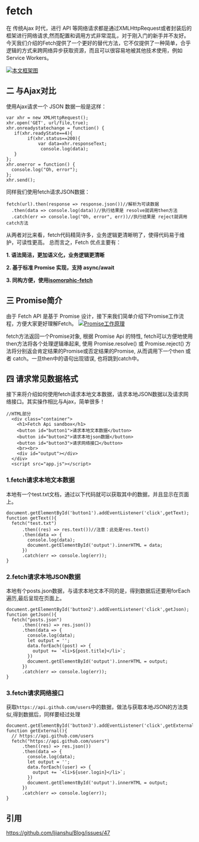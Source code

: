 # fetch

在 传统Ajax 时代，进行 API 等网络请求都是通过XMLHttpRequest或者封装后的框架进行网络请求,然而配置和调用方式非常混乱，对于刚入门的新手并不友好。今天我们介绍的Fetch提供了一个更好的替代方法，它不仅提供了一种简单，合乎逻辑的方式来跨网络异步获取资源，而且可以很容易地被其他技术使用，例如 Service Workers。

[![本文框架图](https://camo.githubusercontent.com/c4803db216feb74e1fc86466a3d19b5b1ef4a28c/68747470733a2f2f757365722d676f6c642d63646e2e786974752e696f2f323031382f362f31322f313633656639633230363765323563303f773d3130393126683d34393426663d706e6726733d3531333838)](https://camo.githubusercontent.com/c4803db216feb74e1fc86466a3d19b5b1ef4a28c/68747470733a2f2f757365722d676f6c642d63646e2e786974752e696f2f323031382f362f31322f313633656639633230363765323563303f773d3130393126683d34393426663d706e6726733d3531333838)

## 二 与Ajax对比

使用Ajax请求一个 JSON 数据一般是这样：

```
var xhr = new XMLHttpRequest();
xhr.open('GET', url/file,true);
xhr.onreadystatechange = function() {
   if(xhr.readyState==4){
        if(xhr.status==200){
            var data=xhr.responseText;
             console.log(data);
   }
};
xhr.onerror = function() {
  console.log("Oh, error");
};
xhr.send();
```

同样我们使用fetch请求JSON数据：

```
fetch(url).then(response => response.json())//解析为可读数据
  .then(data => console.log(data))//执行结果是 resolve就调用then方法
  .catch(err => console.log("Oh, error", err))//执行结果是 reject就调用catch方法
```

从两者对比来看，fetch代码精简许多，业务逻辑更清晰明了，使得代码易于维护，可读性更高。
总而言之，Fetch 优点主要有：

**1. 语法简洁，更加语义化，业务逻辑更清晰**

**2. 基于标准 Promise 实现，支持 async/await**

**3. 同构方便，使用[isomorphic-fetch](https://github.com/matthew-andrews/isomorphic-fetch)**

## 三 Promise简介

由于 Fetch API 是基于 Promise 设计，接下来我们简单介绍下Promise工作流程，方便大家更好理解Fetch。
[![Promise工作原理](https://camo.githubusercontent.com/b775695cb64d804c667cf476b1e0d54fcf41e6b5/68747470733a2f2f757365722d676f6c642d63646e2e786974752e696f2f323031382f362f31322f313633656639633230363837346230613f773d39353026683d35333226663d706e6726733d3931393236)](https://camo.githubusercontent.com/b775695cb64d804c667cf476b1e0d54fcf41e6b5/68747470733a2f2f757365722d676f6c642d63646e2e786974752e696f2f323031382f362f31322f313633656639633230363837346230613f773d39353026683d35333226663d706e6726733d3931393236)

fetch方法返回一个Promise对象, 根据 Promise Api 的特性, fetch可以方便地使用then方法将各个处理逻辑串起来, 使用 Promise.resolve() 或 Promise.reject() 方法将分别返会肯定结果的Promise或否定结果的Promise, 从而调用下一个then 或者 catch。一旦then中的语句出现错误, 也将跳到catch中。

## 四 请求常见数据格式

接下来将介绍如何使用fetch请求本地文本数据，请求本地JSON数据以及请求网络接口。其实操作相比与Ajax，简单很多！

```
//HTML部分
  <div class="container">
    <h1>Fetch Api sandbox</h1>
    <button id="button1">请求本地文本数据</button>
    <button id="button2">请求本地json数据</button>
    <button id="button3">请求网络接口</button>
    <br><br>
    <div id="output"></div>
  </div>
  <script src="app.js"></script>
```

### 1.fetch请求本地文本数据

本地有一个test.txt文档，通过以下代码就可以获取其中的数据，并且显示在页面上。

```
document.getElementById('button1').addEventListener('click',getText);
function getText(){
  fetch("test.txt")
      .then((res) => res.text())//注意：此处是res.text()
      .then(data => {
        console.log(data);
        document.getElementById('output').innerHTML = data;
      })
      .catch(err => console.log(err));
}
```

### 2.fetch请求本地JSON数据

本地有个posts.json数据，与请求本地文本不同的是，得到数据后还要用forEach遍历,最后呈现在页面上。

```
document.getElementById('button2').addEventListener('click',getJson);
function getJson(){
  fetch("posts.json")
      .then((res) => res.json())
      .then(data => {
        console.log(data);
        let output = '';
        data.forEach((post) => {
          output += `<li>${post.title}</li>`;
        })
        document.getElementById('output').innerHTML = output;
      })
      .catch(err => console.log(err));
}
```

### 3.fetch请求网络接口

获取`https://api.github.com/users`中的数据，做法与获取本地JSON的方法类似,得到数据后，同样要经过处理

```
document.getElementById('button3').addEventListener('click',getExternal);
function getExternal(){
  // https://api.github.com/users
  fetch("https://api.github.com/users")
      .then((res) => res.json())
      .then(data => {
        console.log(data);
        let output = '';
        data.forEach((user) => {
          output += `<li>${user.login}</li>`;
        })
        document.getElementById('output').innerHTML = output;
      })
      .catch(err => console.log(err));
}
```

## 引用

https://github.com/ljianshu/Blog/issues/47